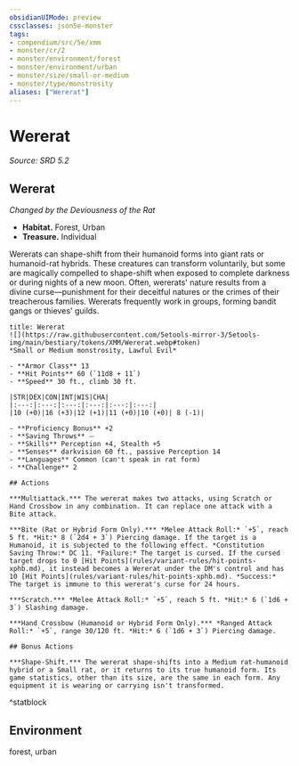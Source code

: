 ```yaml
---
obsidianUIMode: preview
cssclasses: json5e-monster
tags:
- compendium/src/5e/xmm
- monster/cr/2
- monster/environment/forest
- monster/environment/urban
- monster/size/small-or-medium
- monster/type/monstrosity
aliases: ["Wererat"]
---
```

# Wererat
*Source: SRD 5.2*  

## Wererat

*Changed by the Deviousness of the Rat*

- **Habitat.** Forest, Urban  
- **Treasure.** Individual  

Wererats can shape-shift from their humanoid forms into giant rats or humanoid-rat hybrids. These creatures can transform voluntarily, but some are magically compelled to shape-shift when exposed to complete darkness or during nights of a new moon. Often, wererats' nature results from a divine curse—punishment for their deceitful natures or the crimes of their treacherous families. Wererats frequently work in groups, forming bandit gangs or thieves' guilds.

```ad-statblock
title: Wererat
![](https://raw.githubusercontent.com/5etools-mirror-3/5etools-img/main/bestiary/tokens/XMM/Wererat.webp#token)
*Small or Medium monstrosity, Lawful Evil*

- **Armor Class** 13
- **Hit Points** 60 (`11d8 + 11`)
- **Speed** 30 ft., climb 30 ft.

|STR|DEX|CON|INT|WIS|CHA|
|:---:|:---:|:---:|:---:|:---:|:---:|
|10 (+0)|16 (+3)|12 (+1)|11 (+0)|10 (+0)| 8 (-1)|

- **Proficiency Bonus** +2
- **Saving Throws** ⏤
- **Skills** Perception +4, Stealth +5
- **Senses** darkvision 60 ft., passive Perception 14
- **Languages** Common (can't speak in rat form)
- **Challenge** 2

## Actions

***Multiattack.*** The wererat makes two attacks, using Scratch or Hand Crossbow in any combination. It can replace one attack with a Bite attack.

***Bite (Rat or Hybrid Form Only).*** *Melee Attack Roll:* `+5`, reach 5 ft. *Hit:* 8 (`2d4 + 3`) Piercing damage. If the target is a Humanoid, it is subjected to the following effect. *Constitution Saving Throw:* DC 11. *Failure:* The target is cursed. If the cursed target drops to 0 [Hit Points](rules/variant-rules/hit-points-xphb.md), it instead becomes a Wererat under the DM's control and has 10 [Hit Points](rules/variant-rules/hit-points-xphb.md). *Success:* The target is immune to this wererat's curse for 24 hours.

***Scratch.*** *Melee Attack Roll:* `+5`, reach 5 ft. *Hit:* 6 (`1d6 + 3`) Slashing damage.

***Hand Crossbow (Humanoid or Hybrid Form Only).*** *Ranged Attack Roll:* `+5`, range 30/120 ft. *Hit:* 6 (`1d6 + 3`) Piercing damage.

## Bonus Actions

***Shape-Shift.*** The wererat shape-shifts into a Medium rat-humanoid hybrid or a Small rat, or it returns to its true humanoid form. Its game statistics, other than its size, are the same in each form. Any equipment it is wearing or carrying isn't transformed.
```
^statblock

## Environment

forest, urban